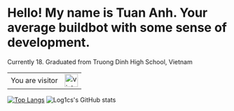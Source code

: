 # Hello! My name is Tuan Anh. Your average buildbot with some sense of development. 

Currently 18. Graduated from Truong Dinh High School, Vietnam

<table>
  <tr>
    <td>You are visitor</td>
    <td><img src="https://profile-counter.glitch.me/log1cs/count.svg" alt="vistor count" height="30" /></td>
  </tr>
</table>


[![Top Langs](https://github-readme-stats.vercel.app/api/top-langs/?username=log1cs&theme=synthwave)](https://github.com/log1cs/github-readme-stats)
![Log1cs's GitHub stats](https://github-readme-stats.vercel.app/api?username=log1cs&show_icons=true&theme=synthwave)






